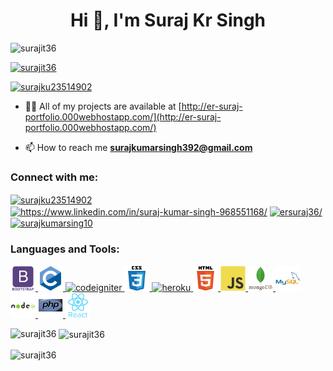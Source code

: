<h1 align="center">Hi 👋, I'm Suraj Kr Singh</h1>
<p align="left"> <img src="https://komarev.com/ghpvc/?username=surajit36&label=Profile%20views&color=0e75b6&style=flat" alt="surajit36" /> </p>

<p align="left"> <a href="https://github.com/ryo-ma/github-profile-trophy"><img src="https://github-profile-trophy.vercel.app/?username=surajit36" alt="surajit36" /></a> </p>

<p align="left"> <a href="https://twitter.com/surajku23514902" target="blank"><img src="https://img.shields.io/twitter/follow/surajku23514902?logo=twitter&style=for-the-badge" alt="surajku23514902" /></a> </p>

- 👨‍💻 All of my projects are available at [http://er-suraj-portfolio.000webhostapp.com/](http://er-suraj-portfolio.000webhostapp.com/)

- 📫 How to reach me **surajkumarsingh392@gmail.com**

<h3 align="left">Connect with me:</h3>
<p align="left">
<a href="https://twitter.com/surajku23514902" target="blank"><img align="center" src="https://raw.githubusercontent.com/rahuldkjain/github-profile-readme-generator/master/src/images/icons/Social/twitter.svg" alt="surajku23514902" height="30" width="40" /></a>
<a href="https://linkedin.com/in/https://www.linkedin.com/in/suraj-kumar-singh-968551168/" target="blank"><img align="center" src="https://raw.githubusercontent.com/rahuldkjain/github-profile-readme-generator/master/src/images/icons/Social/linked-in-alt.svg" alt="https://www.linkedin.com/in/suraj-kumar-singh-968551168/" height="30" width="40" /></a>
<a href="https://fb.com/ersuraj36/" target="blank"><img align="center" src="https://raw.githubusercontent.com/rahuldkjain/github-profile-readme-generator/master/src/images/icons/Social/facebook.svg" alt="ersuraj36/" height="30" width="40" /></a>
<a href="https://www.hackerrank.com/surajkumarsing10" target="blank"><img align="center" src="https://raw.githubusercontent.com/rahuldkjain/github-profile-readme-generator/master/src/images/icons/Social/hackerrank.svg" alt="surajkumarsing10" height="30" width="40" /></a>
</p>

<h3 align="left">Languages and Tools:</h3>
<p align="left"> <a href="https://getbootstrap.com" target="_blank"> <img src="https://raw.githubusercontent.com/devicons/devicon/master/icons/bootstrap/bootstrap-plain-wordmark.svg" alt="bootstrap" width="40" height="40"/> </a> <a href="https://www.cprogramming.com/" target="_blank"> <img src="https://raw.githubusercontent.com/devicons/devicon/master/icons/c/c-original.svg" alt="c" width="40" height="40"/> </a> <a href="https://codeigniter.com" target="_blank"> <img src="https://cdn.worldvectorlogo.com/logos/codeigniter.svg" alt="codeigniter" width="40" height="40"/> </a> <a href="https://www.w3schools.com/css/" target="_blank"> <img src="https://raw.githubusercontent.com/devicons/devicon/master/icons/css3/css3-original-wordmark.svg" alt="css3" width="40" height="40"/> </a> <a href="https://heroku.com" target="_blank"> <img src="https://www.vectorlogo.zone/logos/heroku/heroku-icon.svg" alt="heroku" width="40" height="40"/> </a> <a href="https://www.w3.org/html/" target="_blank"> <img src="https://raw.githubusercontent.com/devicons/devicon/master/icons/html5/html5-original-wordmark.svg" alt="html5" width="40" height="40"/> </a> <a href="https://developer.mozilla.org/en-US/docs/Web/JavaScript" target="_blank"> <img src="https://raw.githubusercontent.com/devicons/devicon/master/icons/javascript/javascript-original.svg" alt="javascript" width="40" height="40"/> </a> <a href="https://www.mongodb.com/" target="_blank"> <img src="https://raw.githubusercontent.com/devicons/devicon/master/icons/mongodb/mongodb-original-wordmark.svg" alt="mongodb" width="40" height="40"/> </a> <a href="https://www.mysql.com/" target="_blank"> <img src="https://raw.githubusercontent.com/devicons/devicon/master/icons/mysql/mysql-original-wordmark.svg" alt="mysql" width="40" height="40"/> </a> <a href="https://nodejs.org" target="_blank"> <img src="https://raw.githubusercontent.com/devicons/devicon/master/icons/nodejs/nodejs-original-wordmark.svg" alt="nodejs" width="40" height="40"/> </a> <a href="https://www.php.net" target="_blank"> <img src="https://raw.githubusercontent.com/devicons/devicon/master/icons/php/php-original.svg" alt="php" width="40" height="40"/> </a> <a href="https://reactjs.org/" target="_blank"> <img src="https://raw.githubusercontent.com/devicons/devicon/master/icons/react/react-original-wordmark.svg" alt="react" width="40" height="40"/> </a> </p>

<p><img align="left" src="https://github-readme-stats.vercel.app/api/top-langs?username=surajit36&show_icons=true&locale=en&layout=compact" alt="surajit36" /></p>

<p>&nbsp;<img align="center" src="https://github-readme-stats.vercel.app/api?username=surajit36&show_icons=true&locale=en" alt="surajit36" /></p>

<p><img align="center" src="https://github-readme-streak-stats.herokuapp.com/?user=surajit36&" alt="surajit36" /></p>
